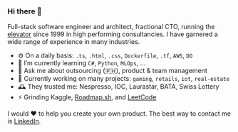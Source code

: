 ### Hi there 👋

Full-stack software engineer and architect, fractional CTO, running the [elevator](https://martinfowler.com/articles/architect-elevator.html) since 1999 in high performing consultancies. I have garnered a wide range of experience in many industries.

- ⚙️ On a daily basis: `.ts`, `.html`, `.css`, `Dockerfile`, `.tf`, `AWS`, `DO`
- 🌱 I’m currently learning `C#`, `Python`, `MLOps`, ...
- 💬 Ask me about outsourcing (🇵🇭), product & team management
- 🔭 Currently working on many projects: `gaming`, `retails`, `iot`, `real-estate`
- 🕰️ They trusted me: Nespresso, IOC, Laurastar, BATA, Swiss Lottery
- ⚡ Grinding Kaggle, [Roadmap.sh](https://roadmap.sh/u/ejeker), and [LeetCode](https://leetcode.com/u/ericjeker/)

I would ❤️ to help you create your own product.
The best way to contact me is [LinkedIn](https://www.linkedin.com/in/ericjeker/).
